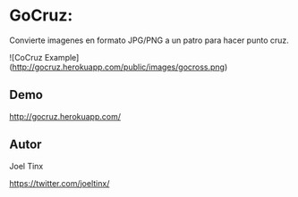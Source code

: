 # GoCruz:

Convierte imagenes en formato JPG/PNG a un patro para hacer punto cruz.


![CoCruz Example]
(http://gocruz.herokuapp.com/public/images/gocross.png)




## Demo

http://gocruz.herokuapp.com/


## Autor
Joel Tinx

https://twitter.com/joeltinx/
